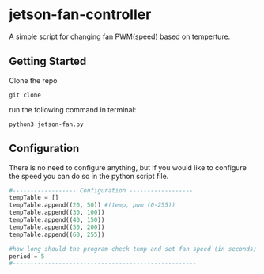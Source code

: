 # jetson-fan-controller
A simple script for changing fan PWM(speed) based on temperture.


## Getting Started
Clone the repo
```
git clone 
```
run the following command in terminal:
```
python3 jetson-fan.py
```

## Configuration
There is no need to configure anything, but if you would like to configure the speed you can do so in the python script file.
```python
#------------------ Configuration ------------------ 
tempTable = []
tempTable.append((20, 50)) #(temp, pwm (0-255)) 
tempTable.append((30, 100))
tempTable.append((40, 150))
tempTable.append((50, 200))
tempTable.append((60, 255))

#how long should the program check temp and set fan speed (in seconds)
period = 5
#----------------------------------------------------
```
